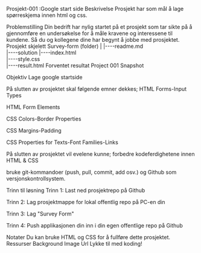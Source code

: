 Prosjekt-001 :Google start side
Beskrivelse
Prosjekt har som mål å lage spørreskjema innen html og css.

Problemstilling
Din bedrift har nylig startet på et prosjekt som tar sikte på å gjennomføre en undersøkelse for å måle kravene og interessene til kundene. Så du og kollegene dine har begynt å jobbe med prosjektet.
Prosjekt skjelett
Survey-form (folder)
|
|----readme.md                   
|----solution
        |----index.html  
        |----style.css   
        |----result.html 
Forventet resultat
Project 001 Snapshot

Objektiv
Lage google startside

På slutten av prosjektet skal følgende emner dekkes;
HTML Forms-Input Types

HTML Form Elements

CSS Colors-Border Properties

CSS Margins-Padding

CSS Properties for Texts-Font Families-Links

På slutten av prosjektet vil evelene kunne;
forbedre kodeferdighetene innen HTML & CSS

bruke git-kommandoer (push, pull, commit, add osv.) og Github som versjonskontrollsystem.

Trinn til løsning
Trinn 1: Last ned prosjektrepo på Github

Trinn 2: Lag prosjektmappe for lokal offentlig repo på PC-en din

Trinn 3: Lag "Survey Form"

Trinn 4: Push applikasjonen din inn i din egen offentlige repo på Github

Notater
Du kan bruke HTML og CSS for å fullføre dette prosjektet.
Ressurser
Background Image Url
Lykke til med koding!
